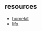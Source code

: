 ## resources

- [homekit](https://github.com/song940/homekit)
- [lifx](https://github.com/MariusRumpf/node-lifx)
